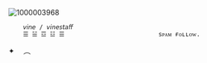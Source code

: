 ![1000003968](https://github.com/user-attachments/assets/a507565e-ec83-4ce3-9137-8d820e60b005) 


        𝘷𝘪𝘯𝘦 / 𝘷𝘪𝘯𝘦𝘴𝘵𝘢𝘧𝘧
        ☰ ☱ ☲ ☳ ☰                          sᴘᴀᴍ ғᴏʟʟᴏᴡ.

 ✦　     ︵    
